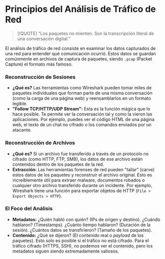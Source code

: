 # Principios del Análisis de Tráfico de Red

> [!QUOTE] "Los paquetes no mienten. Son la transcripción literal de una conversación digital."

El análisis de tráfico de red consiste en examinar los datos capturados de una red para entender qué comunicación ocurrió. Estos datos se guardan comúnmente en archivos de captura de paquetes, siendo `.pcap` (Packet Capture) el formato más famoso.

### Reconstrucción de Sesiones

-   **¿Qué es?** Las herramientas como Wireshark pueden tomar miles de paquetes individuales que forman parte de una misma conversación (como la carga de una página web) y reensamblarlos en un formato legible.
-   **"Follow TCP/HTTP/UDP Stream":** Esta es la función mágica que lo hace posible. Te permite ver la conversación tal y como la vieron las aplicaciones. Por ejemplo, puedes ver el código HTML de una página web, el texto de un chat no cifrado o los comandos enviados por un atacante.

### Reconstrucción de Archivos

-   **¿Qué es?** Si un archivo fue transferido a través de un protocolo no cifrado (como HTTP, FTP, SMB), los datos de ese archivo están contenidos dentro de los paquetes de la red.
-   **Extracción:** Las herramientas forenses de red pueden "tallar" (carve) estos datos de los paquetes y reconstruir el archivo original. Esto es increíblemente útil para extraer malware, documentos robados o cualquier otro archivo transferido durante un incidente. Por ejemplo, Wireshark tiene una función para exportar objetos de HTTP (`File > Export Objects > HTTP`).

### El Foco del Análisis

-   **Metadatos:** ¿Quién habló con quién? (IPs de origen y destino). ¿Cuándo hablaron? (Timestamps). ¿Cuánto tiempo hablaron? (Duración de la sesión). ¿Cuántos datos se transfirieron? (Tamaño de los paquetes).
-   **Contenido:** ¿Qué se dijeron? (El contenido real o *payload* de los paquetes). Esto solo es posible si el tráfico no está cifrado. Para el tráfico cifrado (HTTPS, SSH), no podemos ver el contenido, pero los metadatos siguen siendo extremadamente valiosos.
